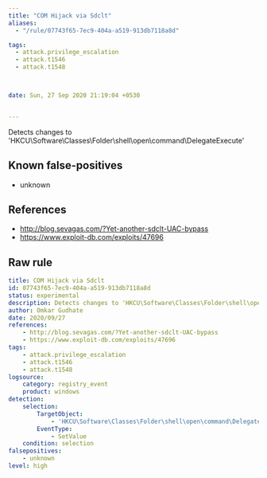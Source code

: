 ```yaml
---
title: "COM Hijack via Sdclt"
aliases:
  - "/rule/07743f65-7ec9-404a-a519-913db7118a8d"

tags:
  - attack.privilege_escalation
  - attack.t1546
  - attack.t1548



date: Sun, 27 Sep 2020 21:19:04 +0530


---
```


Detects changes to 'HKCU\Software\Classes\Folder\shell\open\command\DelegateExecute'

<!--more-->


## Known false-positives

* unknown



## References

* http://blog.sevagas.com/?Yet-another-sdclt-UAC-bypass
* https://www.exploit-db.com/exploits/47696


## Raw rule
```yaml
title: COM Hijack via Sdclt
id: 07743f65-7ec9-404a-a519-913db7118a8d
status: experimental
description: Detects changes to 'HKCU\Software\Classes\Folder\shell\open\command\DelegateExecute'
author: Omkar Gudhate
date: 2020/09/27
references:
    - http://blog.sevagas.com/?Yet-another-sdclt-UAC-bypass
    - https://www.exploit-db.com/exploits/47696
tags:
    - attack.privilege_escalation
    - attack.t1546
    - attack.t1548
logsource:
    category: registry_event
    product: windows
detection:
    selection:
        TargetObject:
            - 'HKCU\Software\Classes\Folder\shell\open\command\DelegateExecute'
        EventType:
            - SetValue
    condition: selection
falsepositives:
    - unknown
level: high

```
